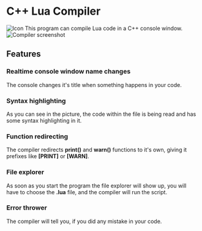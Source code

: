 # C++ Lua Compiler
![Icon](https://imgur.com/a/PxwwcUC)
This program can compile Lua code in a C++ console window.![Compiler screenshot](https://i.imgur.com/zt5bpNg.png)
## Features
### Realtime console window name changes
The console changes it's title when something happens in your code.
### Syntax highlighting
As you can see in the picture, the code within the file is being read and has some syntax highlighting in it.
### Function redirecting
The compiler redirects **print()** and **warn()** functions to it's own, giving it prefixes like **[PRINT]** or **[WARN]**.
### File explorer
As soon as you start the program the file explorer will show up, you will have to choose the **.lua** file, and the compiler will run the script.
### Error thrower
The compiler will tell you, if you did any mistake in your code.
